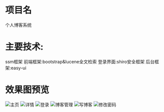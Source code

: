 # 项目名
个人博客系统
# 主要技术:
ssm框架
前端框架:bootstrap&lucene全文检索
登录界面:shiro安全框架
后台框架:easy-ui
# 效果图预览
![主页](https://github.com/SuperJames824/blog/blob/master/picture%20priview/%E4%B8%BB%E9%A1%B5.png)
![详情](https://github.com/SuperJames824/blog/blob/master/picture%20priview/%E5%8D%9A%E5%AE%A2%E8%AF%A6%E6%83%85.png)
![登录](https://github.com/SuperJames824/blog/blob/master/picture%20priview/%E7%99%BB%E5%BD%95.png)
![博客管理](https://github.com/SuperJames824/blog/blob/master/picture%20priview/%E5%90%8E%E5%8F%B0%E7%AE%A1%E7%90%86.png)
![写博客](https://github.com/SuperJames824/blog/blob/master/picture%20priview/%E5%86%99%E5%8D%9A%E5%AE%A2.png)
![修改密码](https://github.com/SuperJames824/blog/blob/master/picture%20priview/%E4%BF%AE%E6%94%B9%E5%AF%86%E7%A0%81.png)

